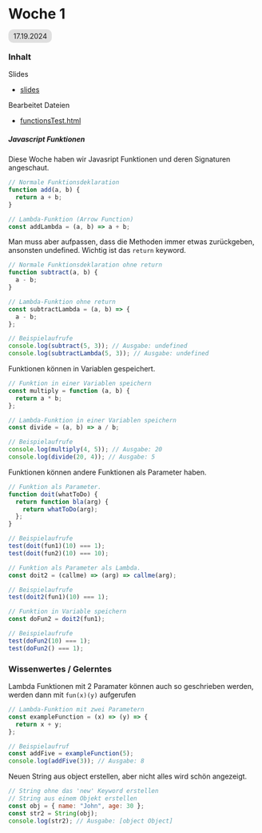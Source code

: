 # Woche 1

<span style="background-color: #e0e0e0; border-radius: 10px; padding: 5px 10px;">17.19.2024</span>

### Inhalt

Slides

- [slides](WebProgramming_1_Drehbuch_und_Intro.pdf)

Bearbeitet Dateien

- [functionsTest.html](./functionsTest.html)

##### Javascript Funktionen

Diese Woche haben wir Javasript Funktionen und deren Signaturen angeschaut.

```javascript
// Normale Funktionsdeklaration
function add(a, b) {
  return a + b;
}

// Lambda-Funktion (Arrow Function)
const addLambda = (a, b) => a + b;
```

Man muss aber aufpassen, dass die Methoden immer etwas zurückgeben, ansonsten undefined.
Wichtig ist das `return` keyword.

```javascript
// Normale Funktionsdeklaration ohne return
function subtract(a, b) {
  a - b;
}

// Lambda-Funktion ohne return
const subtractLambda = (a, b) => {
  a - b;
};

// Beispielaufrufe
console.log(subtract(5, 3)); // Ausgabe: undefined
console.log(subtractLambda(5, 3)); // Ausgabe: undefined
```

Funktionen können in Variablen gespeichert.

```javascript
// Funktion in einer Variablen speichern
const multiply = function (a, b) {
  return a * b;
};

// Lambda-Funktion in einer Variablen speichern
const divide = (a, b) => a / b;

// Beispielaufrufe
console.log(multiply(4, 5)); // Ausgabe: 20
console.log(divide(20, 4)); // Ausgabe: 5
```

Funktionen können andere Funktionen als Parameter haben.

```javascript
// Funktion als Parameter.
function doit(whatToDo) {
  return function bla(arg) {
    return whatToDo(arg);
  };
}

// Beispielaufrufe
test(doit(fun1)(10) === 1);
test(doit(fun2)(10) === 10);

// Funktion als Parameter als Lambda.
const doit2 = (callme) => (arg) => callme(arg);

// Beispielaufrufe
test(doit2(fun1)(10) === 1);

// Funktion in Variable speichern
const doFun2 = doit2(fun1);

// Beispielaufrufe
test(doFun2(10) === 1);
test(doFun2() === 1);
```

### Wissenwertes / Gelerntes

Lambda Funktionen mit 2 Paramater können auch so geschrieben werden, werden dann mit `fun(x)(y)` aufgerufen

```javascript
// Lambda-Funktion mit zwei Parametern
const exampleFunction = (x) => (y) => {
  return x + y;
};

// Beispielaufruf
const addFive = exampleFunction(5);
console.log(addFive(3)); // Ausgabe: 8
```

Neuen String aus object erstellen, aber nicht alles wird schön angezeigt.

```javascript
// String ohne das 'new' Keyword erstellen
// String aus einem Objekt erstellen
const obj = { name: "John", age: 30 };
const str2 = String(obj);
console.log(str2); // Ausgabe: [object Object]
```
